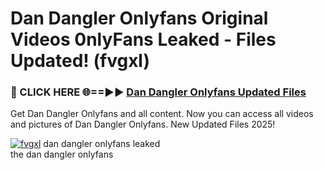 # Dan Dangler Onlyfans Original Videos 0nlyFans Leaked - Files Updated! (fvgxl)

<h3>🔴 CLICK HERE 🌐==►► <a href="https://tinyurl.com/2wckxsce" rel="nofollow">Dan Dangler Onlyfans Updated Files</a></h3>

Get Dan Dangler Onlyfans and all content. Now you can access all videos and pictures of Dan Dangler Onlyfans. New Updated Files 2025!

[![fvgxl](https://i.imgur.com/AFduVYN.gif)](https://tinyurl.com/2wckxsce)
dan dangler onlyfans leaked<br>
the dan dangler onlyfans